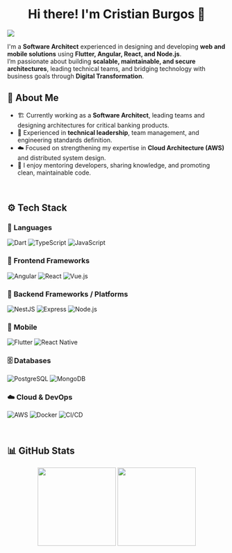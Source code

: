 <div align="center">
  <h1 align="center">Hi there! I'm Cristian Burgos 👋</h1>
</div>
<img src="https://iili.io/KklpFwl.png">

I'm a **Software Architect** experienced in designing and developing **web and mobile solutions** using **Flutter, Angular, React, and Node.js**.  
I’m passionate about building **scalable, maintainable, and secure architectures**, leading technical teams, and bridging technology with business goals through **Digital Transformation**.

## 🧠 About Me

- 🏗️ Currently working as a **Software Architect**, leading teams and designing architectures for critical banking products.  
- 👥 Experienced in **technical leadership**, team management, and engineering standards definition.  
- ☁️ Focused on strengthening my expertise in **Cloud Architecture (AWS)** and distributed system design.  
- 💬 I enjoy mentoring developers, sharing knowledge, and promoting clean, maintainable code.

<br>

## ⚙️ Tech Stack

### 🧾 **Languages**
![Dart](https://img.shields.io/badge/Dart-0175C2?style=for-the-badge&logo=dart&logoColor=white)
![TypeScript](https://img.shields.io/badge/TypeScript-3178C6?style=for-the-badge&logo=typescript&logoColor=white)
![JavaScript](https://img.shields.io/badge/JavaScript-F7DF1E?style=for-the-badge&logo=javascript&logoColor=black)

### 🎨 **Frontend Frameworks**
![Angular](https://img.shields.io/badge/Angular-DD0031?style=for-the-badge&logo=angular&logoColor=white)
![React](https://img.shields.io/badge/React-20232A?style=for-the-badge&logo=react&logoColor=61DAFB)
![Vue.js](https://img.shields.io/badge/Vue.js-4FC08D?style=for-the-badge&logo=vue.js&logoColor=white)

### 🧩 **Backend Frameworks / Platforms**
![NestJS](https://img.shields.io/badge/NestJS-E0234E?style=for-the-badge&logo=nestjs&logoColor=white)
![Express](https://img.shields.io/badge/Express-000000?style=for-the-badge&logo=express&logoColor=white)
![Node.js](https://img.shields.io/badge/Node.js-339933?style=for-the-badge&logo=node.js&logoColor=white)

### 📱 **Mobile**
![Flutter](https://img.shields.io/badge/Flutter-02569B?style=for-the-badge&logo=flutter&logoColor=white)
![React Native](https://img.shields.io/badge/React_Native-20232A?style=for-the-badge&logo=react&logoColor=61DAFB)

### 🗄️ **Databases**
![PostgreSQL](https://img.shields.io/badge/PostgreSQL-336791?style=for-the-badge&logo=postgresql&logoColor=white)
![MongoDB](https://img.shields.io/badge/MongoDB-47A248?style=for-the-badge&logo=mongodb&logoColor=white)

### ☁️ **Cloud & DevOps**
![AWS](https://img.shields.io/badge/AWS-FF9900?style=for-the-badge&logo=amazon-aws&logoColor=white)
![Docker](https://img.shields.io/badge/Docker-2496ED?style=for-the-badge&logo=docker&logoColor=white)
![CI/CD](https://img.shields.io/badge/CI/CD-2088FF?style=for-the-badge&logo=githubactions&logoColor=white)

<br>

## 📊 GitHub Stats
<p align="center">
  <img height="180em" with="49%" src="https://github-readme-stats-eight-theta.vercel.app/api?username=Hanabi96&show_icons=true&theme=algolia&include_all_commits=true&count_private=true"/>
  <img height="180em" with="49%" src="https://github-readme-stats-eight-theta.vercel.app/api/top-langs/?username=Hanabi96&layout=compact&langs_count=8&theme=algolia"/>
</p>
